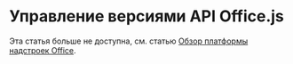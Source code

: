 # <a name="officejs-api-versioning"></a>Управление версиями API Office.js 

Эта статья больше не доступна, см. статью [Обзор платформы надстроек Office](https://dev.office.com/docs/add-ins/overview/office-add-ins).
